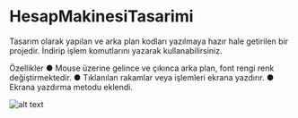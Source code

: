 # HesapMakinesiTasarimi
Tasarım olarak yapılan ve arka plan kodları yazılmaya hazır hale getirilen bir projedir. 
İndirip işlem komutlarını yazarak kullanabilirsiniz.

Özellikler
● Mouse üzerine gelince ve çıkınca arka plan, font rengi renk değiştirmektedir.
● Tıklanılan rakamlar veya işlemleri ekrana yazdırır.
● Ekrana yazdırma metodu eklendi.

![alt text](https://raw.githubusercontent.com/ozanercan/HesapMakinesiTasarimi/master/Ekran%20Al%C4%B1nt%C4%B1s%C4%B1.JPG)
